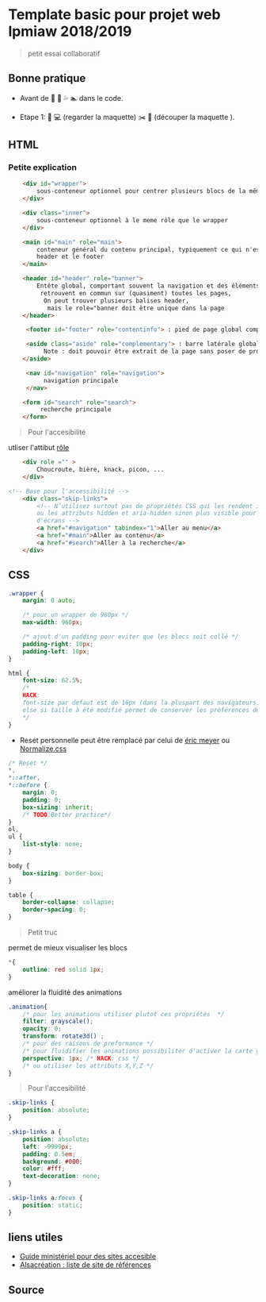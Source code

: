 # Template basic pour projet web lpmiaw 2018/2019

> petit essai collaboratif

## Bonne pratique

- Avant de :running: :ocean: :sweat_drops: :swimmer: dans le code.

- Etape 1:  :eyes: :computer: (regarder la maquette)  :scissors:  :pencil: (découper la maquette ).

## HTML

### Petite explication

``` HTML
    <div id="wrapper">
        sous-conteneur optionnel pour centrer plusieurs blocs de la même manière
    </div>
```

``` HTML
    <div class="inner"> 
        sous-conteneur optionnel à le meme rôle que le wrapper
    </div>
```

``` HTML
    <main id="main" role="main">
        conteneur général du contenu principal, typiquement ce qui n'est pas dans le
        header et le footer
    </main>
```

``` HTML
    <header id="header" role="banner">
        Entête global, comportant souvent la navigation et des éléments qui se
         retrouvent en commun sur (quasiment) toutes les pages,
          On peut trouver plusieurs balises header,
           mais le role="banner doit être unique dans la page
    </header>
```

``` HTML
     <footer id="footer" role="contentinfo"> : pied de page global comportant des éléments qui se retrouvent en commun sur (quasiment) toutes les pages On peut trouver plusieurs balises footer, mais le role="contentinfo" doit être unique dans la page.</footer>
```

``` HTML
     <aside class="aside" role="complementary"> : barre latérale globale.
          Note : doit pouvoir être extrait de la page sans poser de problème, en clair ne pas y placer la navigation par exemple.
    </aside>
```

``` HTML
     <nav id="navigation" role="navigation"> 
          navigation principale
     </nav>
```

```HTML
    <form id="search" role="search"> 
         recherche principale
    </form>
````

> Pour l'accesibilité

utliser l'attibut [rôle](https://www.w3.org/TR/html-aria/#sec-strong-native-semantics)

```HTML
    <div role ="" >
        Choucroute, bière, knack, picon, ...
    </div>
```

```HTML
<!-- Base pour l'accessibilité -->
    <div class="skip-links">
        <!-- N’utilisez surtout pas de propriétés CSS qui les rendent inactifs 
        ou les attributs hidden et aria-hidden sinon plus visible pour les lecteurs 
        d'écrans -->
        <a href="#navigation" tabindex="1">Aller au menu</a>
        <a href="#main">Aller au contenu</a>
        <a href="#search">Aller à la recherche</a>
    </div>
```

## CSS

``` CSS
.wrapper {
    margin: 0 auto;

    /* pour un wrapper de 980px */
    max-width: 960px;

    /* ajout d'un padding pour eviter que les blocs soit collé */
    padding-right: 10px;
    padding-left: 10px;
}
```

```CSS
html {
    font-size: 62.5%;
    /*
    HACK:
    font-size par defaut est de 16px (dans la pluspart des navigateurs) donc si la taille par defaut(16px) * 62.5% = 10px,  donc 1rem  = 10px;
    else si taille à été modifié permet de conserver les préférences de l'utilisateurs et changer l'apparence en conséquence
    */
}
```

- Reset personnelle peut être remplacé par celui de [éric meyer](https://meyerweb.com/eric/tools/css/reset/)  ou  [Normalize.css](https://github.com/necolas/normalize.css/)


```CSS
/* Reset */
*,
*::after,
*::before {
    margin: 0;
    padding: 0;
    box-sizing: inherit;
    /* TODO:Better practice*/
}
ol,
ul {
    list-style: none;
}

body {
    box-sizing: border-box;
}

table {
    border-collapse: collapse;
    border-spacing: 0;
}
```

>Petit truc

permet de mieux visualiser les blocs

```CSS
*{
    outline: red solid 1px;
}

```

améliorer la fluidité des animations

```CSS
.animation{
    /* pour les animations utiliser plutot ces propriétés  */
    filter: grayscale();
    opacity: 0;
    transform: rotate3d() ;
    /* pour des raisons de preformance */
    /* pour fluidifier les animations possibiliter d'activer la carte graphique */
    perspective: 1px; /* HACK: css */
    /* ou utiliser les attributs X,Y,Z */
}
```

> Pour l'accesibilité

```CSS
.skip-links {
    position: absolute;
}

.skip-links a {
    position: absolute;
    left: -9999px;
    padding: 0.5em;
    background: #000;
    color: #fff;
    text-decoration: none;
}

.skip-links a:focus {
    position: static;
}
```

## liens utiles

- [Guide ministériel pour des sites accesible](https://github.com/DISIC/guide-integrateur)
- [Alsacréation : liste de site de références](https://github.com/alsacreations/guidelines/blob/master/Ressources-liens.md)

## Source
